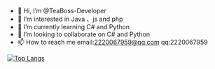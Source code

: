 - 👋 Hi, I’m @TeaBoss-Developer
- 👀 I’m interested in Java 、js and php
- 🌱 I’m currently learning C# and Python
- 💞️ I’m looking to collaborate on C# and Python
- 📫 How to reach me email:2220067959@qq.com  qq:2220067959

[![Top Langs](https://github-readme-stats.vercel.app/api/top-langs/?username=TeaBoss-Developer)](https://github.com/anuraghazra/github-readme-stats)
